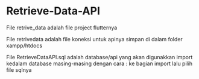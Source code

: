 # Retrieve-Data-API

File retrive_data adalah file project flutternya

File retrivedata adalah file koneksi untuk apinya
simpan di dalam folder xampp/htdocs

File RetrieveDataAPI.sql adalah database/api yang akan digunakkan
import kedalam database masing-masing dengan cara :
ke bagian import lalu pilih file sqlnya
